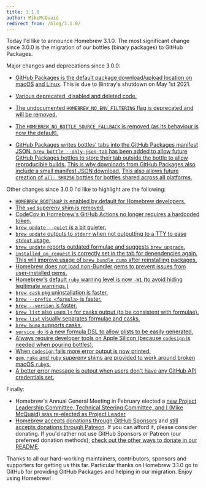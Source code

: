 ```yaml
---
title: 3.1.0
author: MikeMcQuaid
redirect_from: /blog/3.1.0/
---
```

Today I'd like to announce Homebrew 3.1.0. The most significant change since 3.0.0 is the migration of our bottles (binary packages) to GitHub Packages.

Major changes and deprecations since 3.0.0:

- [GitHub Packages is the default package download/upload location on macOS](https://github.com/Homebrew/brew/pull/11070) [and Linux](https://github.com/Homebrew/brew/pull/11073). This is due to Bintray's shutdown on May 1st 2021.
- [Various deprecated, disabled and deleted code.](https://github.com/Homebrew/brew/pull/11075)
- [The undocumented `HOMEBREW_NO_ENV_FILTERING` flag is deprecated and will be removed.](https://github.com/Homebrew/brew/pull/10778)

- [The `HOMEBREW_NO_BOTTLE_SOURCE_FALLBACK` is removed (as its behaviour is now the default).](https://github.com/Homebrew/brew/pull/10640)
- [GitHub Packages writes bottles' tabs into the GitHub Packages manifest JSON. `brew bottle --only-json-tab` has been added to allow future GitHub Packages bottles to store their tab outside the bottle to allow reproducible builds.](https://github.com/Homebrew/brew/pull/10948) [This is why downloads from GitHub Packages also include a small manifest JSON download.](https://github.com/Homebrew/brew/pull/10977) [This also allows future creation of `all: SHA256` bottles for bottles shared across all platforms.](https://github.com/Homebrew/brew/pull/11077)

Other changes since 3.0.0 I'd like to highlight are the following:

- [`HOMEBREW_BOOTSNAP` is enabled by default for Homebrew developers.](https://github.com/Homebrew/brew/pull/10680)
- [The `sed` superenv shim is removed.](https://github.com/Homebrew/brew/pull/10802)
- [CodeCov in Homebrew's GitHub Actions no longer requires a hardcoded token.](https://github.com/Homebrew/brew/pull/10514)
- [`brew update --quiet` is a bit quieter.](https://github.com/Homebrew/brew/pull/10868)
- [`brew update` outputs to `stderr` when not outputting to a TTY to ease `stdout` usage.](https://github.com/Homebrew/brew/pull/10501)
- [`brew update` reports outdated formulae and suggests `brew upgrade`.](https://github.com/Homebrew/brew/pull/10581)
- [`installed_on_request` is correctly set in the tab for dependencies again. This will improve usage of `brew bundle dump` after reinstalling packages.](https://github.com/Homebrew/brew/pull/10681)
- [Homebrew does not load non-Bundler gems to prevent issues from user-installed gems.](https://github.com/Homebrew/brew/pull/10695)
- [Homebrew's default `ruby` warning level is now `-W1` (to avoid hiding legitimate warnings.)](https://github.com/Homebrew/brew/pull/10598)
- [`brew cask` `pkg` uninstallation is faster.](https://github.com/Homebrew/brew/pull/10954)
- [`brew --prefix <formula>` is faster.](https://github.com/Homebrew/brew/pull/10693)
- [`brew --version` is faster.](https://github.com/Homebrew/brew/pull/10771)
- [`brew list` also uses `ls` for casks output (to be consistent with formulae).](https://github.com/Homebrew/brew/pull/10945)
- [`brew list` visually separates formulae and casks.](https://github.com/Homebrew/brew/pull/10899)
- [`brew bump` supports casks.](https://github.com/Homebrew/brew/pull/10635)
- [`service do` is a new formula DSL to allow plists to be easily generated.](https://github.com/Homebrew/brew/pull/9517)
- [Always require developer tools on Apple Silicon (because `codesign` is needed when pouring bottles).](https://github.com/Homebrew/brew/pull/10533)
- [When `codesign` fails more error output is now printed.](https://github.com/Homebrew/brew/pull/10590)
- [`gem`, `rake` and `ruby` superenv shims are provided to work around broken macOS `ruby`s.](https://github.com/Homebrew/brew/pull/10595)
- [A better error message is output when users don't have any GitHub API credentials set.](https://github.com/Homebrew/brew/pull/10535)

Finally:

- Homebrew's Annual General Meeting in February elected a [new Project Leadership Committee, Technical Steering Committee, and I (Mike McQuaid) was re-elected as Project Leader](https://github.com/homebrew/brew#who-we-are)
- [Homebrew accepts donations through GitHub Sponsors](https://github.com/sponsors/Homebrew) and [still accepts donations through Patreon](https://www.patreon.com/homebrew). If you can afford it, please consider donating. If you'd rather not use GitHub Sponsors or Patreon (our preferred donation methods), [check out the other ways to donate in our README](https://github.com/homebrew/brew/#donations).

Thanks to all our hard-working maintainers, contributors, sponsors and supporters for getting us this far. Particular thanks on Homebrew 3.1.0 go to GitHub for providing GitHub Packages and helping in our migration. Enjoy using Homebrew!

